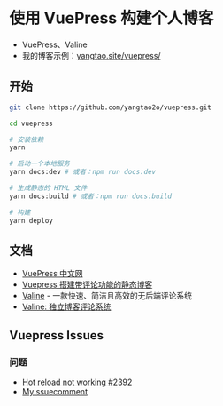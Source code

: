 # 使用 VuePress 构建个人博客

- VuePress、Valine
- 我的博客示例：[yangtao.site/vuepress/](https://www.yangtao.site/vuepress/)

## 开始

```bash
git clone https://github.com/yangtao2o/vuepress.git

cd vuepress

# 安装依赖
yarn

# 启动一个本地服务
yarn docs:dev # 或者：npm run docs:dev

# 生成静态的 HTML 文件
yarn docs:build # 或者：npm run docs:build

# 构建
yarn deploy
```

## 文档

- [VuePress 中文网](http://caibaojian.com/vuepress/)
- [Vuepress 搭建带评论功能的静态博客](https://www.vue-js.com/topic/5bf04edcfffaa30f33091dde)
- [Valine](https://valine.js.org/) - 一款快速、简洁且高效的无后端评论系统
- [Valine: 独立博客评论系统](https://deserts.io/diy-a-comment-system/)

## Vuepress Issues

### 问题

- [Hot reload not working #2392](https://github.com/vuejs/vuepress/issues/2392)
- [My ssuecomment](https://github.com/vuejs/vuepress/issues/2392#issuecomment-632448522)